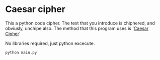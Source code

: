 # Caesar cipher

This a python code cipher. The text that you introduce is chiphered, and obviusly, unchipe also.
The method that this program uses is '[Caesar Cipher](https://en.wikipedia.org/wiki/Caesar_cipher)'

No libraries required, just python excecute.

```bash
python main.py
```